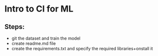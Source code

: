 # Intro to CI for ML

## Steps:
*   git the dataset and train the model
*   create readme.md file
*   create the requirements.txt and specify the required libraries+onstall it
